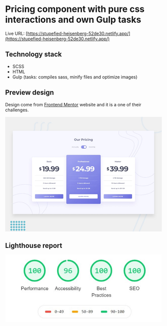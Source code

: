 # Pricing component with pure css interactions and own Gulp tasks

Live URL: [https://stupefied-heisenberg-52de30.netlify.app/](https://stupefied-heisenberg-52de30.netlify.app/)

## Technology stack
  - SCSS
  - HTML
  - Gulp (tasks: compiles sass, minify files and optimize images)

## Preview design
Design come from [Frontend Mentor](https://frontendmentor.io) website and it is a one of their challenges.

![Design preview for the Rock, Paper, Scissors coding challenge](./design/desktop-preview.jpg)


## Lighthouse report

![Lighthouse report for my solution](./lighthouse-report/lighthouse.jpg)

